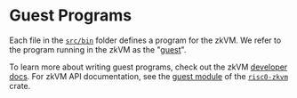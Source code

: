 # Guest Programs

Each file in the [`src/bin`](./src/bin) folder defines a program for the zkVM.
We refer to the program running in the zkVM as the "[guest]".

To learn more about writing guest programs, check out the zkVM [developer docs].
For zkVM API documentation, see the [guest module] of the [`risc0-zkvm`] crate.

[guest]: https://dev.risczero.com/terminology#guest
[developer docs]: https://dev.risczero.com/zkvm
[guest module]: https://docs.rs/risc0-zkvm/latest/risc0_zkvm/guest/index.html
[`risc0-zkvm`]: https://docs.rs/risc0-zkvm/latest/risc0_zkvm/index.html
